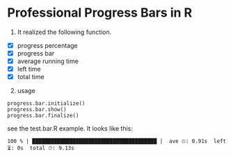 # Professional Progress Bars in R

1. It realized the following function.
- [x] progress percentage
- [x] progress bar
- [x] average running time
- [x] left time
- [x] total time

2. usage

```
progress.bar.initialize()
progress.bar.show()
progress.bar.finalize()
```

see the test.bar.R example.
It looks like this:
```
100 % | ████████████████████████████████████████ |  ave ⏲: 0.91s  left ⏳: 0s  total ⏱: 9.13s  
```